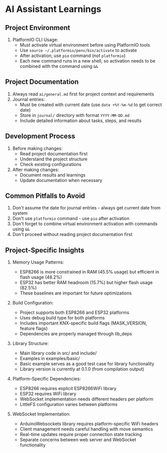 # AI Assistant Learnings

## Project Environment
1. PlatformIO CLI Usage:
   - Must activate virtual environment before using PlatformIO tools
   - Use `source ~/.platformio/penv/bin/activate` to activate
   - After activation, use `pio` command (not `platformio`)
   - Each new command runs in a new shell, so activation needs to be combined with the command using `&&`

## Project Documentation
1. Always read `ai/general.md` first for project context and requirements
2. Journal entries:
   - Must be created with current date (use `date +%Y-%m-%d` to get correct date)
   - Store in `journal/` directory with format `YYYY-MM-DD.md`
   - Include detailed information about tasks, steps, and results

## Development Process
1. Before making changes:
   - Read project documentation first
   - Understand the project structure
   - Check existing configurations
2. After making changes:
   - Document results and learnings
   - Update documentation when necessary

## Common Pitfalls to Avoid
1. Don't assume the date for journal entries - always get current date from system
2. Don't use `platformio` command - use `pio` after activation
3. Don't forget to combine virtual environment activation with commands using `&&`
4. Don't proceed without reading project documentation first

## Project-Specific Insights
1. Memory Usage Patterns:
   - ESP8266 is more constrained in RAM (45.5% usage) but efficient in flash usage (48.2%)
   - ESP32 has better RAM headroom (15.7%) but higher flash usage (82.5%)
   - These baselines are important for future optimizations

2. Build Configuration:
   - Project supports both ESP8266 and ESP32 platforms
   - Uses debug build type for both platforms
   - Includes important KNX-specific build flags (MASK_VERSION, feature flags)
   - Dependencies are properly managed through lib_deps

3. Library Structure:
   - Main library code in src/ and include/
   - Examples in examples/basic/
   - Basic example serves as a good test case for library functionality
   - Library version is currently at 0.1.0 (from compilation output)

4. Platform-Specific Dependencies:
   - ESP8266 requires explicit ESP8266WiFi library
   - ESP32 requires WiFi library
   - WebSocket implementation needs different headers per platform
   - LittleFS configuration varies between platforms

5. WebSocket Implementation:
   - ArduinoWebsockets library requires platform-specific WiFi headers
   - Client management needs careful handling with move semantics
   - Real-time updates require proper connection state tracking
   - Separate concerns between web server and WebSocket functionality

